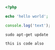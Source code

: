 ```php
<?php

echo 'hello world';
```

```js
console.log('text');
```

```
sudo apt-get update
```

``
this is code also
``